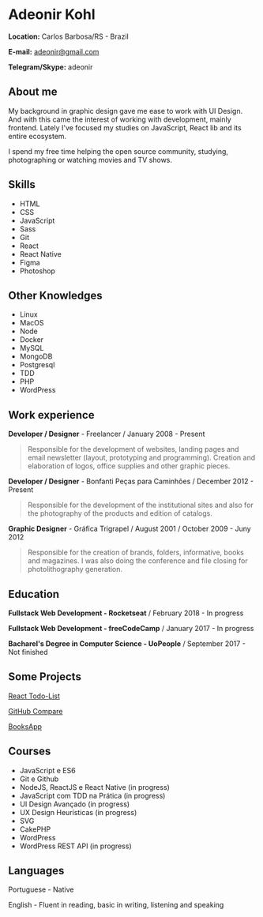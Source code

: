 # Adeonir Kohl

**Location:** Carlos Barbosa/RS - Brazil

**E-mail:** adeonir@gmail.com

**Telegram/Skype:** adeonir

## About me

My background in graphic design gave me ease to work with UI Design. And with this came the interest of working with development, mainly frontend. Lately I've focused my studies on JavaScript, React lib and its entire ecosystem.

I spend my free time helping the open source community, studying, photographing or watching movies and TV shows.

## Skills

- HTML
- CSS
- JavaScript
- Sass
- Git
- React
- React Native
- Figma
- Photoshop

## Other Knowledges

- Linux
- MacOS
- Node
- Docker
- MySQL
- MongoDB
- Postgresql
- TDD
- PHP
- WordPress

## Work experience

**Developer / Designer** - Freelancer / January 2008 - Present

> Responsible for the development of websites, landing pages and email newsletter (layout, prototyping and programming). Creation and elaboration of logos, office supplies and other graphic pieces.

**Developer / Designer** - Bonfanti Peças para Caminhões / December 2012 - Present

> Responsible for the development of the institutional sites and also for the photography of the products and edition of catalogs.

**Graphic Designer** - Gráfica Trigrapel / August 2001 / October 2009 - Juny 2012

> Responsible for the creation of brands, folders, informative, books and magazines. I was also doing the conference and file closing for photolithography generation.

## Education

**Fullstack Web Development - Rocketseat** / February 2018 - In progress

**Fullstack Web Development - freeCodeCamp** / January 2017 - In progress

**Bacharel's Degree in Computer Science - UoPeople** / September 2017 - Not finished

## Some Projects

[React Todo-List](https://github.com/adeonir/react-todo)

[GitHub Compare](https://github.com/adeonir/curso-goreact-desafio-2)

[BooksApp](https://github.com/adeonir/books-app)

## Courses

- JavaScript e ES6
- Git e Github
- NodeJS, ReactJS e React Native (in progress)
- JavaScript com TDD na Prática (in progress)
- UI Design Avançado (in progress)
- UX Design Heurísticas (in progress)
- SVG
- CakePHP
- WordPress
- WordPress REST API (in progress)

## Languages

Portuguese - Native

English - Fluent in reading, basic in writing, listening and speaking
